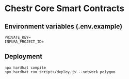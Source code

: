 # Chestr Core Smart Contracts

## Environment variables (.env.example)
```
PRIVATE_KEY=
INFURA_PROJECT_ID=
```

## Deployment

```
npx hardhat compile
npx hardhat run scripts/deploy.js --network polygon
```
